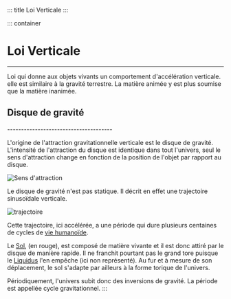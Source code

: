 ::: title Loi Verticale
:::

::: container
# Loi Verticale

----


Loi qui donne aux objets vivants un comportement d'accélération verticale. elle est similaire à la gravité terrestre. La matière animée y est plus soumise que la matière inanimée.

<h2 name=gravdisc>Disque de gravité</h2>
--------------------------------------

L'origine de l'attraction gravitationnelle verticale est le disque de gravité. L'intensité de l'attraction du disque est identique dans tout l'univers, seul le sens d'attraction change en fonction de la position de l'objet par rapport au disque.

![Sens d'attraction](../ressources/loi_verticale_sens.png)

Le disque de gravité n'est pas statique. Il décrit en effet une trajectoire sinusoïdale verticale.

![trajectoire](../ressources/grav_sol.gif)

Cette trajectoire, ici accélérée, a une période qui dure plusieurs centaines de cycles de [vie humanoïde](../Humanoides/humanoides.md#cycle). 

Le [Sol](../Ecosystemes/sol.md), (en rouge), est composé de matière vivante et il est donc attiré par le disque de manière rapide. Il ne franchit pourtant pas le grand tore puisque le [Liquidus](liquidus.md) l'en empêche (ici non représenté). Au fur et à mesure de son déplacement, le sol s'adapte par ailleurs à la forme torique de l'univers.

Périodiquement, l'univers subit donc des inversions de gravité. La période est appellée cycle gravitationnel.
:::